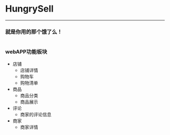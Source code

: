 # HungrySell

----------

### 就是你用的那个饿了么！
![]()
### webAPP功能板块
* 店铺
    * 店铺详情
    * 购物车
    * 购物清单
* 商品
    * 商品分类
    * 商品展示
* 评论
    * 商家的评论信息
* 商家
    * 商家详情



